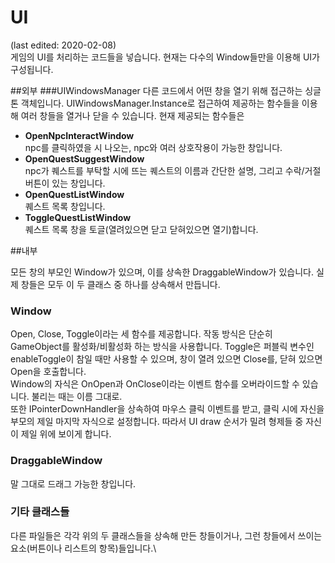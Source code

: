 ﻿# UI
(last edited: 2020-02-08)\
게임의 UI를 처리하는 코드들을 넣습니다. 현재는 다수의 Window들만을 이용해 UI가 구성됩니다.

##외부
###UIWindowsManager
다른 코드에서 어떤 창을 열기 위해 접근하는 싱글톤 객체입니다.
UIWindowsManager.Instance로 접근하여 제공하는 함수들을 이용해 여러 창들을 열거나 닫을 수 있습니다.
현재 제공되는 함수들은
- **OpenNpcInteractWindow**\
npc를 클릭하였을 시 나오는, npc와 여러 상호작용이 가능한 창입니다.
- **OpenQuestSuggestWindow**\
npc가 퀘스트를 부탁할 시에 뜨는 퀘스트의 이름과 간단한 설명,
그리고 수락/거절 버튼이 있는 창입니다.
- **OpenQuestListWindow**\
퀘스트 목록 창입니다.
- **ToggleQuestListWindow**\
퀘스트 목록 창을 토글(열려있으면 닫고 닫혀있으면 열기)합니다.

##내부

모든 창의 부모인 Window가 있으며, 이를 상속한 DraggableWindow가 있습니다.
실제 창들은 모두 이 두 클래스 중 하나를 상속해서 만듭니다.
### Window
Open, Close, Toggle이라는 세 함수를 제공합니다. 작동 방식은 단순히 GameObject를 활성화/비활성화
하는 방식을 사용합니다. Toggle은 퍼블릭 변수인 enableToggle이 참일 때만 사용할 수 있으며,
창이 열려 있으면 Close를, 닫혀 있으면 Open을 호출합니다.\
Window의 자식은 OnOpen과 OnClose이라는 이벤트 함수를 오버라이드할 수 있습니다. 불리는 때는 이름 그대로.\
또한 IPointerDownHandler을 상속하여 마우스 클릭 이벤트를 받고, 클릭 시에 자신을 부모의 제일 마지막 
자식으로 설정합니다. 따라서 UI draw 순서가 밀려 형제들 중 자신이 제일 위에 보이게 합니다.

### DraggableWindow
말 그대로 드래그 가능한 창입니다.

### 기타 클래스들
다른 파일들은 각각 위의 두 클래스들을 상속해 만든 창들이거나,
그런 창들에서 쓰이는 요소(버튼이나 리스트의 항목)들입니다.\
